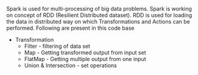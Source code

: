 Spark is used for multi-processing of big data problems. Spark is working on concept of RDD (Resilient Distributed dataset).
RDD is used for loading the data in distributed way on which Transformations and Actions can be performed. Following are present in this code base

* Transformation
    * Filter - filtering of data set
    * Map - Getting transformed output from input set
    * FlatMap - Getting multiple output from one input
    * Union & Intersection - set operations